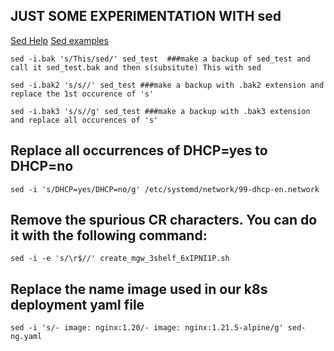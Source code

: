 

## JUST SOME EXPERIMENTATION WITH sed

[Sed Help](http://www.grymoire.com/Unix/Sed.html)
[Sed examples](http://www.theunixschool.com/2014/08/sed-examples-remove-delete-chars-from-line-file.html)

````
sed -i.bak 's/This/sed/' sed_test  ###make a backup of sed_test and call it sed_test.bak and then s(subsitute) This with sed

sed -i.bak2 's/s//' sed_test ###make a backup with .bak2 extension and replace the 1st occurence of 's'

sed -i.bak3 's/s//g' sed_test ###make a backup with .bak3 extension and replace all occurences of 's'
````

## Replace all occurrences of DHCP=yes to DHCP=no 

````
sed -i 's/DHCP=yes/DHCP=no/g' /etc/systemd/network/99-dhcp-en.network
````
## Remove the spurious CR characters. You can do it with the following command:

````
sed -i -e 's/\r$//' create_mgw_3shelf_6xIPNI1P.sh
````

## Replace the name image used in our k8s deployment yaml file

````
sed -i 's/- image: nginx:1.20/- image: nginx:1.21.5-alpine/g' sed-ng.yaml
````
